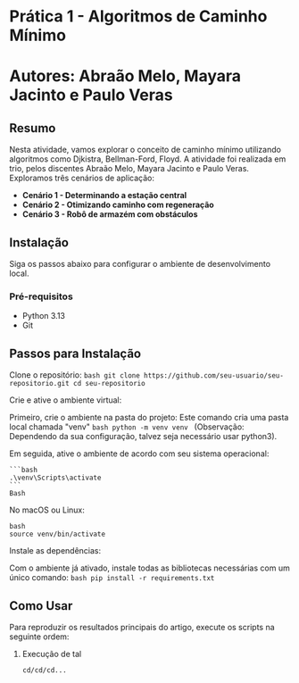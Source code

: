 # Prática 1 - Algoritmos de Caminho Mínimo
# Autores: Abraão Melo, Mayara Jacinto e Paulo Veras

## Resumo

Nesta atividade, vamos explorar o conceito de caminho mínimo utilizando algoritmos como Djkistra, Bellman-Ford, Floyd. A atividade foi realizada em trio, pelos discentes Abraão Melo, Mayara Jacinto e Paulo Veras. Exploramos três cenários de aplicação:
* **Cenário 1 - Determinando a estação central**
* **Cenário 2 - Otimizando caminho com regeneração**
* **Cenário 3 - Robô de armazém com obstáculos**

## Instalação

Siga os passos abaixo para configurar o ambiente de desenvolvimento local.

### Pré-requisitos

* Python 3.13
* Git

## Passos para Instalação

Clone o repositório:
    ```bash
    git clone https://github.com/seu-usuario/seu-repositorio.git
    cd seu-repositorio
    ```
    
Crie e ative o ambiente virtual:

Primeiro, crie o ambiente na pasta do projeto:
Este comando cria uma pasta local chamada "venv"
    ```bash
    python -m venv venv
    ```
(Observação: Dependendo da sua configuração, talvez seja necessário usar python3).

Em seguida, ative o ambiente de acordo com seu sistema operacional:

    ```bash
    .\venv\Scripts\activate
    ```
    Bash

No macOS ou Linux:
```
bash
source venv/bin/activate
```

Instale as dependências:

Com o ambiente já ativado, instale todas as bibliotecas necessárias com um único comando:
    ```bash
    pip install -r requirements.txt
    ```
    
## Como Usar

Para reproduzir os resultados principais do artigo, execute os scripts na seguinte ordem:

1.  Execução de tal
    ```bash
    cd/cd/cd...
    ```
